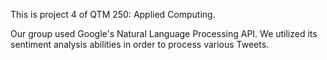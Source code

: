 This is project 4 of QTM 250: Applied Computing.

Our group used Google's Natural Language Processing API. We utilized its sentiment analysis abilities in order to process various Tweets. 
